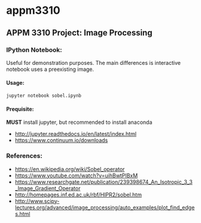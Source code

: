 # appm3310

## APPM 3310 Project: Image Processing

### IPython Notebook:

Useful for demonstration purposes. The main differences is interactive notebook uses a preexisting image.

#### Usage:
```jupyter notebook sobel.ipynb```

#### Prequisite:
**MUST** install jupyter, but recommended to install anaconda
- <http://jupyter.readthedocs.io/en/latest/index.html>
- <https://www.continuum.io/downloads>


### References:
- <https://en.wikipedia.org/wiki/Sobel_operator>
- <https://www.youtube.com/watch?v=uihBwtPIBxM>
- <https://www.researchgate.net/publication/239398674_An_Isotropic_3_3_Image_Gradient_Operator>
- <http://homepages.inf.ed.ac.uk/rbf/HIPR2/sobel.htm>
- <http://www.scipy-lectures.org/advanced/image_processing/auto_examples/plot_find_edges.html>
